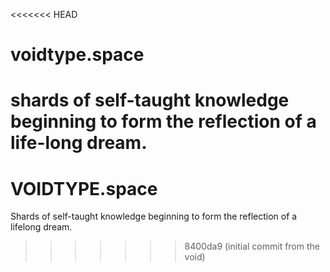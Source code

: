 <<<<<<< HEAD
# voidtype.space
shards of self-taught knowledge beginning to form the reflection of a life-long dream.
=======
# VOIDTYPE.space

Shards of self-taught knowledge beginning to form the reflection of a lifelong dream.
>>>>>>> 8400da9 (initial commit from the void)
